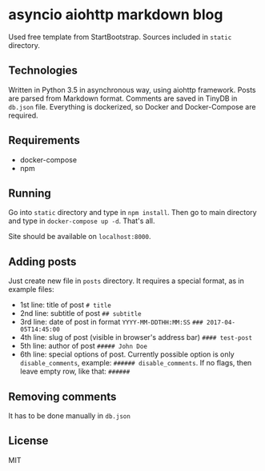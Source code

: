 # asyncio aiohttp markdown blog

Used free template from StartBootstrap. Sources included in `static` directory.

## Technologies
Written in Python 3.5 in asynchronous way, using aiohttp framework. Posts are parsed from Markdown format. Comments are saved in TinyDB in `db.json` file.
Everything is dockerized, so Docker and Docker-Compose are required.

## Requirements
* docker-compose
* npm

## Running
Go into `static` directory and type in `npm install`. Then go to main directory and type in `docker-compose up -d`. That's all.

Site should be available on `localhost:8000`.

## Adding posts
Just create new file in `posts` directory. It requires a special format, as in example files:
* 1st line: title of post `# title`
* 2nd line: subtitle of post `## subtitle`
* 3rd line: date of post in format `YYYY-MM-DDTHH:MM:SS` `### 2017-04-05T14:45:00`
* 4th line: slug of post (visible in browser's address bar) `#### test-post`
* 5th line: author of post `##### John Doe`
* 6th line: special options of post. Currently possible option is only `disable_comments`, example: `###### disable_comments`. If no flags, then leave empty row, like that: `######`


## Removing comments
It has to be done manually in `db.json`

## License
MIT
